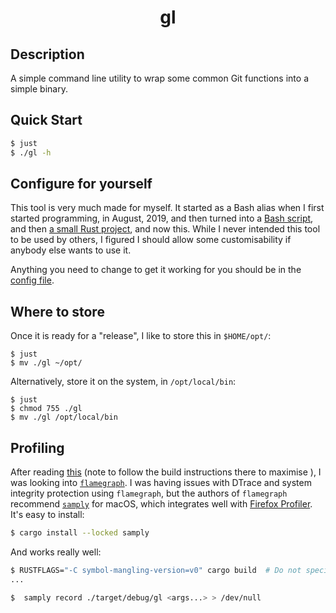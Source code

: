 <h1 align="center">gl</h1>

## Description

A simple command line utility to wrap some common Git functions into a simple binary.

## Quick Start

```bash
$ just
$ ./gl -h
```

## Configure for yourself

This tool is very much made for myself.  It started as a Bash alias when I first started programming, in August, 2019, and then turned into a [Bash script](https://github.com/jakewilliami/scripts/tree/master/bash/gl), and then [a small Rust project](https://github.com/jakewilliami/scripts/tree/master/rust/gl/), and now this.  While I never intended this tool to be used by others, I figured I should allow some customisability if anybody else wants to use it.

Anything you need to change to get it working for you should be in the [config file](./src/config.rs).

## Where to store

Once it is ready for a "release", I like to store this in `$HOME/opt/`:
```commandline
$ just
$ mv ./gl ~/opt/
```

Alternatively, store it on the system, in `/opt/local/bin`:
```commandline
$ just
$ chmod 755 ./gl
$ mv ./gl /opt/local/bin
```

## Profiling

After reading [this](https://nnethercote.github.io/perf-book/profiling.html) (note to follow the build instructions there to maximise ), I was looking into [`flamegraph`](https://github.com/flamegraph-rs/flamegraph).  I was having issues with DTrace and system integrity protection using `flamegraph`, but the authors of `flamegraph` recommend [`samply`](https://github.com/mstange/samply) for macOS, which integrates well with [Firefox Profiler](https://profiler.firefox.com/).  It's easy to install:

```bash
$ cargo install --locked samply
```

And works really well:
```bash
$ RUSTFLAGS="-C symbol-mangling-version=v0" cargo build  # Do not specify --release; we want all debug information
...

$  samply record ./target/debug/gl <args...> > /dev/null
```
